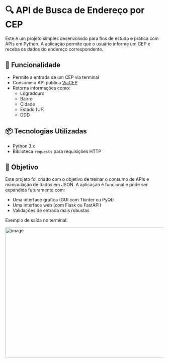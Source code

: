 # 🔍 API de Busca de Endereço por CEP

Este é um projeto simples desenvolvido para fins de estudo e prática com APIs em Python. A aplicação permite que o usuário informe um CEP e receba os dados do endereço correspondente.

## 🚀 Funcionalidade

- Permite a entrada de um CEP via terminal
- Consome a API pública [ViaCEP](https://viacep.com.br/)
- Retorna informações como:
  - Logradouro
  - Bairro
  - Cidade
  - Estado (UF)
  - DDD

## 📦 Tecnologias Utilizadas

- Python 3.x
- Biblioteca `requests` para requisições HTTP

## 📌 Objetivo

Este projeto foi criado com o objetivo de treinar o consumo de APIs e manipulação de dados em JSON. A aplicação é funcional e pode ser expandida futuramente com:

- Uma interface gráfica (GUI com Tkinter ou PyQt)
- Uma interface web (com Flask ou FastAPI)
- Validações de entrada mais robustas


Exemplo de saída no terminal:















<img width="628" height="414" alt="image" src="https://github.com/user-attachments/assets/6bb4dda3-78b1-4bf9-927f-f6ad7691e123" />



